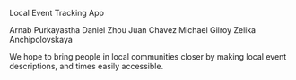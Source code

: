 Local Event Tracking App

Arnab Purkayastha
Daniel Zhou
Juan Chavez
Michael Gilroy
Zelika Anchipolovskaya

We hope to bring people in local communities closer by making local event descriptions, and times easily accessible.



